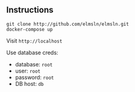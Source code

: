 ## Instructions

```
git clone http://github.com/elmsln/elmsln.git
docker-compose up
```

Visit `http://localhost`

Use database creds:
- database: `root`
- user: `root`
- password: `root`
- DB host: `db`
